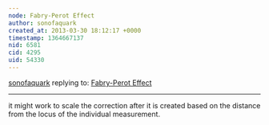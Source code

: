 ```yaml
---
node: Fabry-Perot Effect
author: sonofaquark
created_at: 2013-03-30 18:12:17 +0000
timestamp: 1364667137
nid: 6581
cid: 4295
uid: 54330
---
```




[sonofaquark](../profile/sonofaquark) replying to: [Fabry-Perot Effect](../notes/sonofaquark/3-28-2013/fabry-perot-effect)

----
it might work to scale the correction after it is created based on the distance from the locus of the individual measurement.